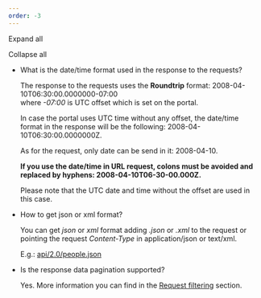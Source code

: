 ```yaml
---
order: -3
---
```


Expand all

Collapse all

* What is the date/time format used in the response to the requests?

  The response to the requests uses the **Roundtrip** format: 2008-04-10T06:30:00.0000000-07:00\
  where *-07:00* is UTC offset which is set on the portal.

  In case the portal uses UTC time without any offset, the date/time format in the response will be the following: 2008-04-10T06:30:00.0000000Z.

  As for the request, only date can be send in it: 2008-04-10.

  **If you use the date/time in URL request, colons must be avoided and replaced by hyphens: 2008-04-10T06-30-00.000Z.**

  Please note that the UTC date and time without the offset are used in this case.

- How to get json or xml format?

  You can get *json* or *xml* format adding *.json* or *.xml* to the request or pointing the request *Content-Type* in application/json or text/xml.

  E.g.: [api/2.0/people.json](/portals/method/people/get/api/2.0/people)

* Is the response data pagination supported?

  Yes. More information you can find in the [Request filtering](/portals/apisystem/filters) section.
